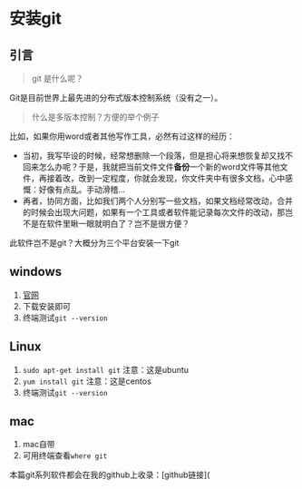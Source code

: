 # 安装git

## 引言

> git 是什么呢？

Git是目前世界上最先进的分布式版本控制系统（没有之一）。

> 什么是多版本控制？方便的举个例子

比如，如果你用word或者其他写作工具，必然有过这样的经历：

- 当初，我写毕设的时候，经常想删除一个段落，但是担心将来想恢复却又找不回来怎么办呢？于是，我就把当前文件文件**备份**一个新的word文件等其他文件，再接着改，改到一定程度，你就会发现，你文件夹中有很多文档，心中感慨：好像有点乱。手动滑稽...
- 再者，协同方面，比如我们两个人分别写一些文档，如果文档经常改动，合并的时候会出现大问题，如果有一个工具或者软件能记录每次文件的改动，那岂不是在软件里瞅一眼就明白了？岂不是很方便？

此软件岂不是git？大概分为三个平台安装一下git

## windows

  1. [官网](<https://gitforwindows.org/>)
  2. 下载安装即可
  3. 终端测试`git --version`

## Linux

  1. `sudo apt-get install git` 注意：这是ubuntu
  2. `yum install git` 注意：这是centos
  3. 终端测试`git --version`

## mac

  1. mac自带
  2. 可用终端查看`where git`


本篇git系列软件都会在我的github上收录：[github链接](